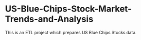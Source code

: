 # US-Blue-Chips-Stock-Market-Trends-and-Analysis

This is an ETL project which prepares US Blue Chips Stocks data.
